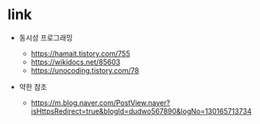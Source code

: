 # link

- 동시성 프로그래밍
  - https://hamait.tistory.com/755
  - https://wikidocs.net/85603
  - https://unocoding.tistory.com/78

- 약한 참조
  - https://m.blog.naver.com/PostView.naver?isHttpsRedirect=true&blogId=dudwo567890&logNo=130165713734